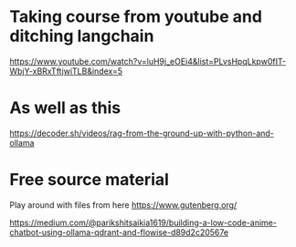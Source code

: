 # Taking course from youtube and ditching langchain
https://www.youtube.com/watch?v=luH9j_eOEi4&list=PLvsHpqLkpw0fIT-WbjY-xBRxTftjwiTLB&index=5

# As well as this
https://decoder.sh/videos/rag-from-the-ground-up-with-python-and-ollama


# Free source material
Play around with files from here
https://www.gutenberg.org/

https://medium.com/@parikshitsaikia1619/building-a-low-code-anime-chatbot-using-ollama-qdrant-and-flowise-d89d2c20567e